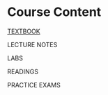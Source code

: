 # Course Content

[TEXTBOOK](https://github.com/DS4PS/Data-Science-Class/blob/master/01-TEXTBOOK/docs/index.html)

LECTURE NOTES

LABS

READINGS

PRACTICE EXAMS



